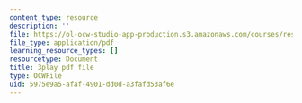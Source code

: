 ```yaml
---
content_type: resource
description: ''
file: https://ol-ocw-studio-app-production.s3.amazonaws.com/courses/res-18-008-calculus-revisited-complex-variables-differential-equations-and-linear-algebra-fall-2011/5975e9a5afaf4901dd0da3fafd53af6e_CEbrxYGpfZY.pdf
file_type: application/pdf
learning_resource_types: []
resourcetype: Document
title: 3play pdf file
type: OCWFile
uid: 5975e9a5-afaf-4901-dd0d-a3fafd53af6e
---
```

